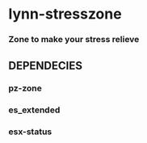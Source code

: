 # lynn-stresszone

### Zone to make your stress relieve

## DEPENDECIES
### pz-zone
### es_extended
### esx-status
